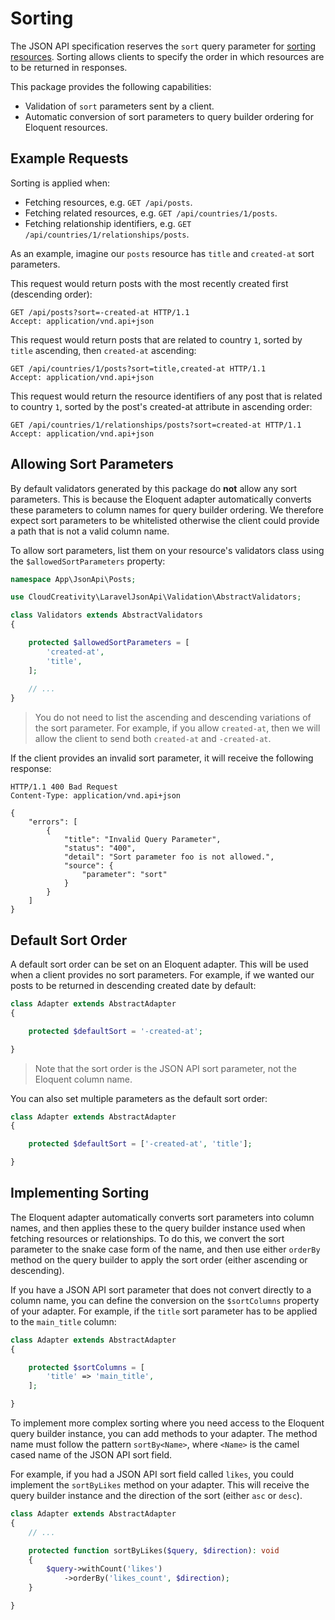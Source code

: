 # Sorting

The JSON API specification reserves the `sort` query parameter for
[sorting resources](http://jsonapi.org/format/#fetching-sorting). Sorting allows clients to
specify the order in which resources are to be returned in responses.

This package provides the following capabilities:

- Validation of `sort` parameters sent by a client.
- Automatic conversion of sort parameters to query builder ordering for Eloquent resources.

## Example Requests

Sorting is applied when:

- Fetching resources, e.g. `GET /api/posts`.
- Fetching related resources, e.g. `GET /api/countries/1/posts`.
- Fetching relationship identifiers, e.g. `GET /api/countries/1/relationships/posts`.

As an example, imagine our `posts` resource has `title` and `created-at` sort parameters.

This request would return posts with the most recently created first (descending order):

```http
GET /api/posts?sort=-created-at HTTP/1.1
Accept: application/vnd.api+json
```

This request would return posts that are related to country `1`, sorted by `title` ascending, then
`created-at` ascending:

```http
GET /api/countries/1/posts?sort=title,created-at HTTP/1.1
Accept: application/vnd.api+json
```

This request would return the resource identifiers of any post that is related to country `1`,
sorted by the post's created-at attribute in ascending order:

```http
GET /api/countries/1/relationships/posts?sort=created-at HTTP/1.1
Accept: application/vnd.api+json
```

## Allowing Sort Parameters

By default validators generated by this package do **not** allow any sort parameters. This is because the
Eloquent adapter automatically converts these parameters to column names for query builder ordering. 
We therefore expect sort parameters to be whitelisted otherwise the client could provide a path that is not 
a valid column name.

To allow sort parameters, list them on your resource's validators class using the `$allowedSortParameters`
property:

```php
namespace App\JsonApi\Posts;

use CloudCreativity\LaravelJsonApi\Validation\AbstractValidators;

class Validators extends AbstractValidators
{

    protected $allowedSortParameters = [
        'created-at',
        'title',
    ];
    
    // ...
}
```

> You do not need to list the ascending and descending variations of the sort parameter. For example,
if you allow `created-at`, then we will allow the client to send both `created-at` and `-created-at`.

If the client provides an invalid sort parameter, it will receive the following response:

```http
HTTP/1.1 400 Bad Request
Content-Type: application/vnd.api+json

{
    "errors": [
        {
            "title": "Invalid Query Parameter",
            "status": "400",
            "detail": "Sort parameter foo is not allowed.",
            "source": {
                "parameter": "sort"
            }
        }
    ]
}
```


## Default Sort Order

A default sort order can be set on an Eloquent adapter. This will be used when a client provides
no sort parameters. For example, if we wanted our posts to be returned in descending created date
by default:

```php
class Adapter extends AbstractAdapter
{

    protected $defaultSort = '-created-at';

}
```

> Note that the sort order is the JSON API sort parameter, not the Eloquent column name.

You can also set multiple parameters as the default sort order:

```php
class Adapter extends AbstractAdapter
{

    protected $defaultSort = ['-created-at', 'title'];

}
```

## Implementing Sorting

The Eloquent adapter automatically converts sort parameters into column names, and then applies
these to the query builder instance used when fetching resources or relationships. To do this,
we convert the sort parameter to the snake case form of the name, and then use either `orderBy`
method on the query builder to apply the sort order (either ascending or descending).

If you have a JSON API sort parameter that does not convert directly to a column name, you can
define the conversion on the `$sortColumns` property of your adapter. For example, if the
`title` sort parameter has to be applied to the `main_title` column:

```php
class Adapter extends AbstractAdapter
{

    protected $sortColumns = [
        'title' => 'main_title',
    ];

}
```

To implement more complex sorting where you need access to the Eloquent query builder instance,
you can add methods to your adapter. The method name must follow the pattern `sortBy<Name>`,
where `<Name>` is the camel cased name of the JSON API sort field.

For example, if you had a JSON API sort field called `likes`, you could implement the
`sortByLikes` method on your adapter. This will receive the query builder instance and
the direction of the sort (either `asc` or `desc`).

```php
class Adapter extends AbstractAdapter
{
    // ...

    protected function sortByLikes($query, $direction): void
    {
        $query->withCount('likes')
            ->orderBy('likes_count', $direction);
    }

}
```
